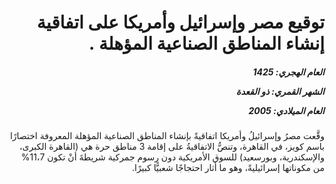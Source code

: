 <h1 dir="rtl">توقيع مصر وإسرائيل وأمريكا على اتفاقية إنشاء المناطق الصناعية المؤهلة .</h1>

<h5 dir="rtl">العام الهجري:  1425

الشهر القمري: ذو القعدة

العام الميلادي: 2005</h5>

<p dir="rtl">وقَّعت مصرُ وإسرائيلُ وأمريكا اتفاقيةً بإنشاء المناطق الصناعية المؤهلة المعروفة اختصارًا باسم كويز، في القاهرة، وتنصُّ الاتفاقيةُ على إقامة 3 مناطق حرة هي (القاهرة الكبرى، والإسكندرية، وبورسعيد) للسوق الأمريكية دون رسوم جمركية شريطةَ أنْ تكون 11،7% من مكوناتها إسرائيليةً، وهو ما أثار احتجاجًا شعبيًّا كبيرًا.</p></br>
